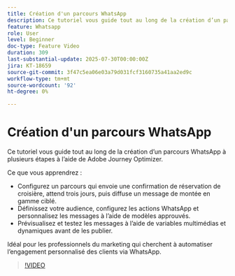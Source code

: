 ```yaml
---
title: Création d'un parcours WhatsApp
description: Ce tutoriel vous guide tout au long de la création d’un parcours WhatsApp à plusieurs étapes à l’aide de Adobe Journey Optimizer.
feature: Whatsapp
role: User
level: Beginner
doc-type: Feature Video
duration: 309
last-substantial-update: 2025-07-30T00:00:00Z
jira: KT-18659
source-git-commit: 3f47c5ea06e03a79d031fcf3160735a41aa2ed9c
workflow-type: tm+mt
source-wordcount: '92'
ht-degree: 0%

---
```



# Création d&#39;un parcours WhatsApp

Ce tutoriel vous guide tout au long de la création d’un parcours WhatsApp à plusieurs étapes à l’aide de Adobe Journey Optimizer.

Ce que vous apprendrez :

* Configurez un parcours qui envoie une confirmation de réservation de croisière, attend trois jours, puis diffuse un message de montée en gamme ciblé.
* Définissez votre audience, configurez les actions WhatsApp et personnalisez les messages à l’aide de modèles approuvés.
* Prévisualisez et testez les messages à l’aide de variables multimédias et dynamiques avant de les publier.

Idéal pour les professionnels du marketing qui cherchent à automatiser l’engagement personnalisé des clients via WhatsApp.

>[!VIDEO](https://video.tv.adobe.com/v/3470282/?learn=on&enablevpops)
